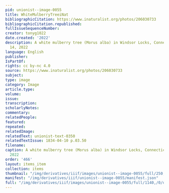 ```yaml
---
pid: unionist--image-0055
title: WhiteMulberryTreeiNat
bibliographicCitation: https://www.inaturalist.org/photos/206030733
bibliographicCitation.republished: 
fullIssueSequenceNumber: 
creator: tonyg1022
date.created: '2022'
description: A white mulberry tree (Morus alba) in Windsor Locks, Connecticut, June
  14, 2022
language: English
publisher: 
IsPartOf: 
rights: cc by-nc 4.0
source: https://www.inaturalist.org/photos/206030733
subject: 
type: image
category: Image
article.type: 
volume: 
issue: 
transcription: 
scholarlyNotes: 
commentary: 
relatedPeople: 
featured: 
repeated: 
relatedImage: 
relatedText: unionist-text-0350
relatedTextIssue: 1834-04-10 p.03.50
filename: 
caption: A white mulberry tree (Morus alba) in Windsor Locks, Connecticut, June 14,
  2022
order: '466'
layout: items_item
collection: items
thumbnail: "/img/derivatives/iiif/images/unionist--image-0055/full/250,/0/default.jpg"
manifest: "/img/derivatives/iiif/unionist--image-0055/manifest.json"
full: "/img/derivatives/iiif/images/unionist--image-0055/full/1140,/0/default.jpg"
---
```

